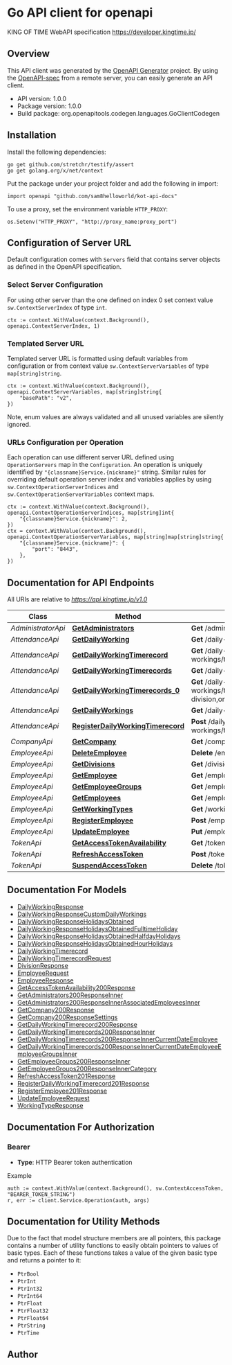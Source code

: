 # Go API client for openapi

KING OF TIME WebAPI specification https://developer.kingtime.jp/

## Overview
This API client was generated by the [OpenAPI Generator](https://openapi-generator.tech) project.  By using the [OpenAPI-spec](https://www.openapis.org/) from a remote server, you can easily generate an API client.

- API version: 1.0.0
- Package version: 1.0.0
- Build package: org.openapitools.codegen.languages.GoClientCodegen

## Installation

Install the following dependencies:

```shell
go get github.com/stretchr/testify/assert
go get golang.org/x/net/context
```

Put the package under your project folder and add the following in import:

```golang
import openapi "github.com/sam8helloworld/kot-api-docs"
```

To use a proxy, set the environment variable `HTTP_PROXY`:

```golang
os.Setenv("HTTP_PROXY", "http://proxy_name:proxy_port")
```

## Configuration of Server URL

Default configuration comes with `Servers` field that contains server objects as defined in the OpenAPI specification.

### Select Server Configuration

For using other server than the one defined on index 0 set context value `sw.ContextServerIndex` of type `int`.

```golang
ctx := context.WithValue(context.Background(), openapi.ContextServerIndex, 1)
```

### Templated Server URL

Templated server URL is formatted using default variables from configuration or from context value `sw.ContextServerVariables` of type `map[string]string`.

```golang
ctx := context.WithValue(context.Background(), openapi.ContextServerVariables, map[string]string{
	"basePath": "v2",
})
```

Note, enum values are always validated and all unused variables are silently ignored.

### URLs Configuration per Operation

Each operation can use different server URL defined using `OperationServers` map in the `Configuration`.
An operation is uniquely identified by `"{classname}Service.{nickname}"` string.
Similar rules for overriding default operation server index and variables applies by using `sw.ContextOperationServerIndices` and `sw.ContextOperationServerVariables` context maps.

```golang
ctx := context.WithValue(context.Background(), openapi.ContextOperationServerIndices, map[string]int{
	"{classname}Service.{nickname}": 2,
})
ctx = context.WithValue(context.Background(), openapi.ContextOperationServerVariables, map[string]map[string]string{
	"{classname}Service.{nickname}": {
		"port": "8443",
	},
})
```

## Documentation for API Endpoints

All URIs are relative to *https://api.kingtime.jp/v1.0*

Class | Method | HTTP request | Description
------------ | ------------- | ------------- | -------------
*AdministratorApi* | [**GetAdministrators**](docs/AdministratorApi.md#getadministrators) | **Get** /administrators | 
*AttendanceApi* | [**GetDailyWorking**](docs/AttendanceApi.md#getdailyworking) | **Get** /daily-workings/{date} | 
*AttendanceApi* | [**GetDailyWorkingTimerecord**](docs/AttendanceApi.md#getdailyworkingtimerecord) | **Get** /daily-workings/timerecord/{employeeKey} | 
*AttendanceApi* | [**GetDailyWorkingTimerecords**](docs/AttendanceApi.md#getdailyworkingtimerecords) | **Get** /daily-workings/timerecord/ | 
*AttendanceApi* | [**GetDailyWorkingTimerecords_0**](docs/AttendanceApi.md#getdailyworkingtimerecords_0) | **Get** /daily-workings/timerecord/{date}{?division,ondivision,additionalFields} | 
*AttendanceApi* | [**GetDailyWorkings**](docs/AttendanceApi.md#getdailyworkings) | **Get** /daily-workings | 
*AttendanceApi* | [**RegisterDailyWorkingTimerecord**](docs/AttendanceApi.md#registerdailyworkingtimerecord) | **Post** /daily-workings/timerecord/{employeeKey} | 
*CompanyApi* | [**GetCompany**](docs/CompanyApi.md#getcompany) | **Get** /company | 
*EmployeeApi* | [**DeleteEmployee**](docs/EmployeeApi.md#deleteemployee) | **Delete** /employees/{employeeKey} | 
*EmployeeApi* | [**GetDivisions**](docs/EmployeeApi.md#getdivisions) | **Get** /divisions | 
*EmployeeApi* | [**GetEmployee**](docs/EmployeeApi.md#getemployee) | **Get** /employees/{employeeCode} | 
*EmployeeApi* | [**GetEmployeeGroups**](docs/EmployeeApi.md#getemployeegroups) | **Get** /employee-groups | 
*EmployeeApi* | [**GetEmployees**](docs/EmployeeApi.md#getemployees) | **Get** /employees | 
*EmployeeApi* | [**GetWorkingTypes**](docs/EmployeeApi.md#getworkingtypes) | **Get** /working-types | 
*EmployeeApi* | [**RegisterEmployee**](docs/EmployeeApi.md#registeremployee) | **Post** /employees | 
*EmployeeApi* | [**UpdateEmployee**](docs/EmployeeApi.md#updateemployee) | **Put** /employees/{employeeKey} | 
*TokenApi* | [**GetAccessTokenAvailability**](docs/TokenApi.md#getaccesstokenavailability) | **Get** /tokens/{token}/available | 
*TokenApi* | [**RefreshAccessToken**](docs/TokenApi.md#refreshaccesstoken) | **Post** /tokens/{token} | 
*TokenApi* | [**SuspendAccessToken**](docs/TokenApi.md#suspendaccesstoken) | **Delete** /tokens/{token} | 


## Documentation For Models

 - [DailyWorkingResponse](docs/DailyWorkingResponse.md)
 - [DailyWorkingResponseCustomDailyWorkings](docs/DailyWorkingResponseCustomDailyWorkings.md)
 - [DailyWorkingResponseHolidaysObtained](docs/DailyWorkingResponseHolidaysObtained.md)
 - [DailyWorkingResponseHolidaysObtainedFulltimeHoliday](docs/DailyWorkingResponseHolidaysObtainedFulltimeHoliday.md)
 - [DailyWorkingResponseHolidaysObtainedHalfdayHolidays](docs/DailyWorkingResponseHolidaysObtainedHalfdayHolidays.md)
 - [DailyWorkingResponseHolidaysObtainedHourHolidays](docs/DailyWorkingResponseHolidaysObtainedHourHolidays.md)
 - [DailyWorkingTimerecord](docs/DailyWorkingTimerecord.md)
 - [DailyWorkingTimerecordRequest](docs/DailyWorkingTimerecordRequest.md)
 - [DivisionResponse](docs/DivisionResponse.md)
 - [EmployeeRequest](docs/EmployeeRequest.md)
 - [EmployeeResponse](docs/EmployeeResponse.md)
 - [GetAccessTokenAvailability200Response](docs/GetAccessTokenAvailability200Response.md)
 - [GetAdministrators200ResponseInner](docs/GetAdministrators200ResponseInner.md)
 - [GetAdministrators200ResponseInnerAssociatedEmployeesInner](docs/GetAdministrators200ResponseInnerAssociatedEmployeesInner.md)
 - [GetCompany200Response](docs/GetCompany200Response.md)
 - [GetCompany200ResponseSettings](docs/GetCompany200ResponseSettings.md)
 - [GetDailyWorkingTimerecord200Response](docs/GetDailyWorkingTimerecord200Response.md)
 - [GetDailyWorkingTimerecords200ResponseInner](docs/GetDailyWorkingTimerecords200ResponseInner.md)
 - [GetDailyWorkingTimerecords200ResponseInnerCurrentDateEmployee](docs/GetDailyWorkingTimerecords200ResponseInnerCurrentDateEmployee.md)
 - [GetDailyWorkingTimerecords200ResponseInnerCurrentDateEmployeeEmployeeGroupsInner](docs/GetDailyWorkingTimerecords200ResponseInnerCurrentDateEmployeeEmployeeGroupsInner.md)
 - [GetEmployeeGroups200ResponseInner](docs/GetEmployeeGroups200ResponseInner.md)
 - [GetEmployeeGroups200ResponseInnerCategory](docs/GetEmployeeGroups200ResponseInnerCategory.md)
 - [RefreshAccessToken201Response](docs/RefreshAccessToken201Response.md)
 - [RegisterDailyWorkingTimerecord201Response](docs/RegisterDailyWorkingTimerecord201Response.md)
 - [RegisterEmployee201Response](docs/RegisterEmployee201Response.md)
 - [UpdateEmployeeRequest](docs/UpdateEmployeeRequest.md)
 - [WorkingTypeResponse](docs/WorkingTypeResponse.md)


## Documentation For Authorization



### Bearer

- **Type**: HTTP Bearer token authentication

Example

```golang
auth := context.WithValue(context.Background(), sw.ContextAccessToken, "BEARER_TOKEN_STRING")
r, err := client.Service.Operation(auth, args)
```


## Documentation for Utility Methods

Due to the fact that model structure members are all pointers, this package contains
a number of utility functions to easily obtain pointers to values of basic types.
Each of these functions takes a value of the given basic type and returns a pointer to it:

* `PtrBool`
* `PtrInt`
* `PtrInt32`
* `PtrInt64`
* `PtrFloat`
* `PtrFloat32`
* `PtrFloat64`
* `PtrString`
* `PtrTime`

## Author



